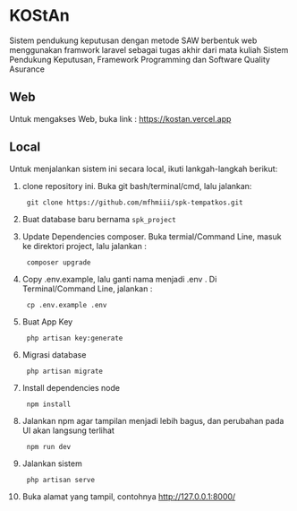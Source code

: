 # KOStAn

Sistem pendukung keputusan dengan metode SAW berbentuk web menggunakan framwork laravel sebagai tugas akhir dari mata kuliah Sistem Pendukung Keputusan, Framework Programming dan Software Quality Asurance

## Web
Untuk mengakses Web, buka link :
https://kostan.vercel.app

## Local
Untuk menjalankan sistem ini secara local, ikuti lankgah-langkah berikut:
1. clone repository ini. Buka git bash/terminal/cmd, lalu jalankan:

        git clone https://github.com/mfhmiii/spk-tempatkos.git


2. Buat database baru bernama `spk_project`
3. Update Dependencies composer. Buka termial/Command Line, masuk ke direktori project, lalu jalankan :


        composer upgrade


4. Copy .env.example, lalu ganti nama menjadi .env . Di Terminal/Command Line, jalankan :


        cp .env.example .env


5. Buat App Key


        php artisan key:generate


6. Migrasi database

        php artisan migrate


7. Install dependencies node


        npm install


8. Jalankan npm agar tampilan menjadi lebih bagus, dan perubahan pada UI akan langsung terlihat


        npm run dev


8. Jalankan sistem


        php artisan serve


9. Buka alamat yang tampil, contohnya http://127.0.0.1:8000/